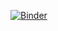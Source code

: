 [![Binder](https://mybinder.org/badge_logo.svg)](https://mybinder.org/v2/gh/LEAN-96/K-Means-Clustering.git/HEAD?labpath=notebooks)
